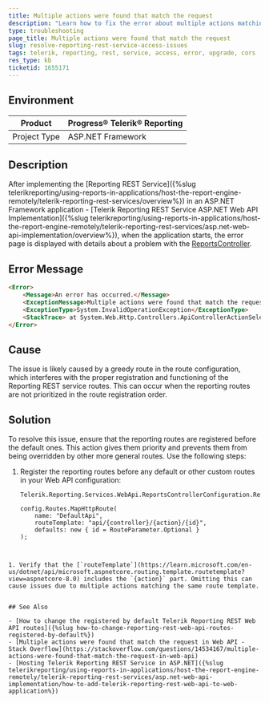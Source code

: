 ```yaml
---
title: Multiple actions were found that match the request
description: "Learn how to fix the error about multiple actions matching the same request caused by the greedy routes of the Reporting service."
type: troubleshooting
page_title: Multiple actions were found that match the request
slug: resolve-reporting-rest-service-access-issues
tags: telerik, reporting, rest, service, access, error, upgrade, cors
res_type: kb
ticketid: 1655171
---
```


## Environment

| Product | Progress® Telerik® Reporting |
| --- | --- |
| Project Type | ASP.NET Framework |

## Description

After implementing the [Reporting REST Service]({%slug telerikreporting/using-reports-in-applications/host-the-report-engine-remotely/telerik-reporting-rest-services/overview%}) in an ASP.NET Framework application - [Telerik Reporting REST Service ASP.NET Web API Implementation]({%slug telerikreporting/using-reports-in-applications/host-the-report-engine-remotely/telerik-reporting-rest-services/asp.net-web-api-implementation/overview%}), when the application starts, the error page is displayed with details about a problem with the [ReportsController](/api/telerik.reporting.services.webapi.reportscontrollerbase).

## Error Message

````HTML
<Error>
    <Message>An error has occurred.</Message>
    <ExceptionMessage>Multiple actions were found that match the request: Formats on type Controllers.ReportsController GetClientsSessionTimeoutSeconds on type Controllers.ReportsController Version on type     Controllers.ReportsController</ExceptionMessage>
    <ExceptionType>System.InvalidOperationException</ExceptionType>
    <StackTrace> at System.Web.Http.Controllers.ApiControllerActionSelector.ActionSelectorCacheItem.SelectAction(HttpControllerContext controllerContext) at System.Web.Http.ApiController.ExecuteAsync(HttpControllerContext controllerContext, CancellationToken cancellationToken) at System.Web.Http.Dispatcher.HttpControllerDispatcher.<SendAsync>d__1.MoveNext()</StackTrace>
</Error>
````

## Cause

The issue is likely caused by a greedy route in the route configuration, which interferes with the proper registration and functioning of the Reporting REST service routes. This can occur when the reporting routes are not prioritized in the route registration order.

## Solution

To resolve this issue, ensure that the reporting routes are registered before the default ones. This action gives them priority and prevents them from being overridden by other more general routes. Use the following steps:

1. Register the reporting routes before any default or other custom routes in your Web API configuration:

    ````CSharp
    Telerik.Reporting.Services.WebApi.ReportsControllerConfiguration.RegisterRoutes(config);

    config.Routes.MapHttpRoute(
        name: "DefaultApi",
        routeTemplate: "api/{controller}/{action}/{id}",
        defaults: new { id = RouteParameter.Optional }
    );
````


1. Verify that the [`routeTemplate`](https://learn.microsoft.com/en-us/dotnet/api/microsoft.aspnetcore.routing.template.routetemplate?view=aspnetcore-8.0) includes the `{action}` part. Omitting this can cause issues due to multiple actions matching the same route template.


## See Also

- [How to change the registered by default Telerik Reporting REST Web API routes]({%slug how-to-change-reporting-rest-web-api-routes-registered-by-default%})
- [Multiple actions were found that match the request in Web API - Stack Overflow](https://stackoverflow.com/questions/14534167/multiple-actions-were-found-that-match-the-request-in-web-api)
- [Hosting Telerik Reporting REST Service in ASP.NET]({%slug telerikreporting/using-reports-in-applications/host-the-report-engine-remotely/telerik-reporting-rest-services/asp.net-web-api-implementation/how-to-add-telerik-reporting-rest-web-api-to-web-application%})
